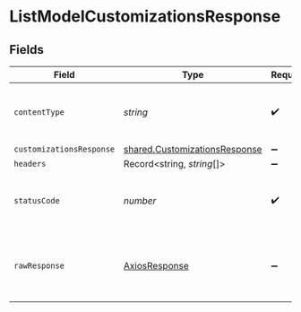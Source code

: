 # ListModelCustomizationsResponse


## Fields

| Field                                                                          | Type                                                                           | Required                                                                       | Description                                                                    |
| ------------------------------------------------------------------------------ | ------------------------------------------------------------------------------ | ------------------------------------------------------------------------------ | ------------------------------------------------------------------------------ |
| `contentType`                                                                  | *string*                                                                       | :heavy_check_mark:                                                             | HTTP response content type for this operation                                  |
| `customizationsResponse`                                                       | [shared.CustomizationsResponse](../../models/shared/customizationsresponse.md) | :heavy_minus_sign:                                                             | N/A                                                                            |
| `headers`                                                                      | Record<string, *string*[]>                                                     | :heavy_minus_sign:                                                             | N/A                                                                            |
| `statusCode`                                                                   | *number*                                                                       | :heavy_check_mark:                                                             | HTTP response status code for this operation                                   |
| `rawResponse`                                                                  | [AxiosResponse](https://axios-http.com/docs/res_schema)                        | :heavy_minus_sign:                                                             | Raw HTTP response; suitable for custom response parsing                        |